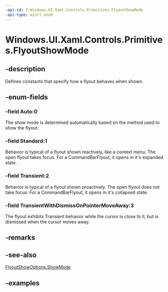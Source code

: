 ```yaml
---
-api-id: T:Windows.UI.Xaml.Controls.Primitives.FlyoutShowMode
-api-type: winrt enum
---
```


<!-- Enumeration syntax.
public enum FlyoutShowMode : int 
-->

# Windows.UI.Xaml.Controls.Primitives.FlyoutShowMode

## -description

Defines constants that specify how a flyout behaves when shown.

## -enum-fields

### -field Auto:0

The show mode is determined automatically based on the method used to show the flyout.

### -field Standard:1

Behavior is typical of a flyout shown reactively, like a context menu. The open flyout takes focus. For a CommandBarFlyout, it opens in it's expanded state.

### -field Transient:2

Behavior is typical of a flyout shown proactively. The open flyout does not take focus. For a CommandBarFlyout, it opens in it's collapsed state.

### -field TransientWithDismissOnPointerMoveAway:3

The flyout exhibits Transient behavior while the cursor is close to it, but is dismissed when the cursor moves away.

## -remarks

## -see-also

[FlyoutShowOptions.ShowMode](flyoutshowoptions_showmode.md)

## -examples

